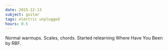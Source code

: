 ```yaml
---
date: 2015-12-13
subject: guitar
tags: electric unplugged
hours: 0.5
---
```


Normal warmups. Scales, chords. Started relearning Where Have You Been by RBF.